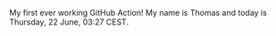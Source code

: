 My first ever working GitHub Action!
My name is Thomas and today is Thursday, 22 June, 03:27 CEST. 
